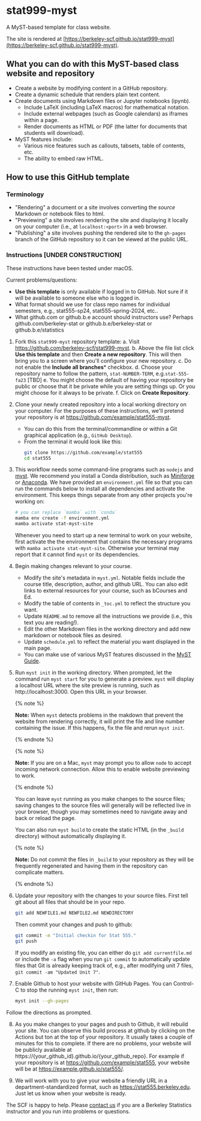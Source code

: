 # stat999-myst

A MyST-based template for class website.

The site is rendered at [https://berkeley-scf.github.io/stat999-myst](https://berkeley-scf.github.io/stat999-myst).

## What you can do with this MyST-based class website and repository

- Create a website by modifying content in a GitHub repository.
- Create a dynamic schedule that renders plain text content.
- Create documents using Markdown files or Jupyter notebooks (ipynb).
   - Include LaTeX (including LaTeX macros) for mathematical notation.
   - Include external webpages (such as Google calendars) as iframes within a page.
   - Render documents as HTML or PDF (the latter for documents that students will download).
- MyST features include:
   - Various nice features such as callouts, tabsets, table of contents, etc.
   - The ability to embed raw HTML.


## How to use this GitHub template

### Terminology

- "Rendering" a document or a site involves converting the *source* Markdown or notebook files to html.
- "Previewing" a site involves rendering the site and displaying it locally on your computer (i.e., at `localhost:<port>` in a web browser.
- "Publishing" a site involves pushing the rendered site to the `gh-pages` branch of the GitHub repository so it can be viewed at the public URL.

### Instructions [UNDER CONSTRUCTION]

These instructions have been tested under macOS.

Current problems/questions:
  - **Use this template** is only available if logged in to GitHub. Not sure if it will be available to someone else who is logged in.
  - What format should we use for class repo names for individual semesters, e.g., stat555-sp24, stat555-spring-2024, etc..
  - What github.com or github.b.e account should instructors use? Perhaps github.com/berkeley-stat or github.b.e/berkeley-stat or github.b.e/statistics

1. Fork this `stat999-myst` repository template:
   a. Visit https://github.com/berkeley-scf/stat999-myst.
   b. Above the file list click **Use this template** and then **Create a new repository**. This will then bring you to a screen where you'll configure your new repository.
   c. Do not enable the **Include all branches*** checkbox.
   d. Choose your repository name to follow the pattern, `stat-NUMBER-TERM`, e.g.`stat-555-fa23` [TBD]
   e. You might choose the default of having your repository be public or choose that it be private while you are setting things up. Or you might choose for it always to be private.
   f. Click on **Create Repository**.

2. Clone your newly created repository into a local working directory on your computer. For the purposes of these instructions, we'll pretend your repository is at https://github.com/example/stat555-myst.
   - You can do this from the terminal/commandline or within a Git graphical application (e.g., `GitHub Desktop`).
   - From the terminal it would look like this:
     ```bash
     git clone https://github.com/example/stat555
     cd stat555
     ```

3. This workflow needs some command-line programs such as `nodejs` and [myst](https://mystmd.org/guide/quickstart). We recommend you install a Conda distribution, such as [Miniforge](https://github.com/conda-forge/miniforge) or [Anaconda](https://www.anaconda.com/download#downloads). We have provided an `environment.yml` file so that you can run the commands below to install all dependencies and activate the environment. This keeps things separate from any other projects you're working on:
     ```bash
     # you can replace `mamba` with `conda`
     mamba env create -f environment.yml
     mamba activate stat-myst-site
     ```

   Whenever you need to start up a new terminal to work on your website, first activate the the environment that contains the necessary programs with `mamba activate stat-myst-site`. Otherwise your terminal may report that it cannot find `myst` or its dependencies.


4. Begin making changes relevant to your course.
   - Modify the site's metadata in `myst.yml`. Notable fields include the course title, description, author, and github URL. You can also edit links to external resources for your course, such as bCourses and Ed.
   - Modify the table of contents in `_toc.yml` to reflect the structure you want.
   - Update `README.md` to remove all the instructions we provide (i.e., this text you are reading!).
   - Edit the other Markdown files in the working directory and add new markdown or notebook files as desired.
   - Update `schedule.yml` to reflect the material you want displayed in the main page.
   - You can make use of various MyST features discussed in the [MyST Guide](https://mystmd.org/guide).

5. Run `myst init` in the working directory. When prompted, let the command run `myst start` for you to generate a preview. `myst` will display a localhost URL where the site preview is running, such as http://localhost:3000. Open this URL in your browser.

   {% note %}

   **Note:** When `myst` detects problems in the makdown that prevent the website from rendering correctly, it will print the file and line number containing the issue. If this happens, fix the file and rerun `myst init`.

   {% endnote %}

   {% note %}

   **Note:** If you are on a Mac, `myst` may prompt you to allow `node` to accept incoming network connection. Allow this to enable website previewing to work.

   {% endnote %}

   You can leave `myst` running as you make changes to the source files; saving changes to the source files will generally will be reflected live in your browser, though you may sometimes need to navigate away and back or reload the page.

   You can also run `myst build` to create the static HTML (in the `_build` directory) without automatically displaying it.

   {% note %}

   **Note:** Do not commit the files in `_build` to your repository as they will be frequently regenerated and having them in the repository can complicate matters.

   {% endnote %}

6. Update your repository with the changes to your source files. First tell git about all files that should be in your repo.

   ```bash
   git add NEWFILE1.md NEWFILE2.md NEWDIRECTORY
   ```

   Then commit your changes and push to github:
   ```bash
   git commit -m "Initial checkin for Stat 555."
   git push
   ```

    If you modify an existing file, you can either do `git add currentfile.md` or include the `-a` flag when you run `git commit` to automatically update files that Git is already keeping track of, e.g., after modifying unit 7 files, `git commit -am "Updated Unit 7"`.


7. Enable Github to host your website with GitHub Pages. You can Control-C to stop the running `myst init`, then run:

   ```bash
   myst init --gh-pages
   ```
Follow the directions as prompted.

8. As you make changes to your pages and push to Github, it will rebuild your site. You can observe this build process at github by clicking on the Actions but ton at the top of your repository. It usually takes a couple of minutes for this to complete. If there are no problems, your website will be publicly available at https://{your_github_id}.github.io/{your_github_repo}. For example if your repository is at https://github.com/example/stat555, your website will be at https://example.github.io/stat555/.

9. We will work with you to give your website a friendly URL in a department-standardized format, such as https://stat555.berkeley.edu. Just let us know when your website is ready.

The SCF is happy to help. Please [contact us](https://statistics.berkeley.edu/computing/how-get-help) if you are a Berkeley Statistics instructor and you run into problems or questions.
